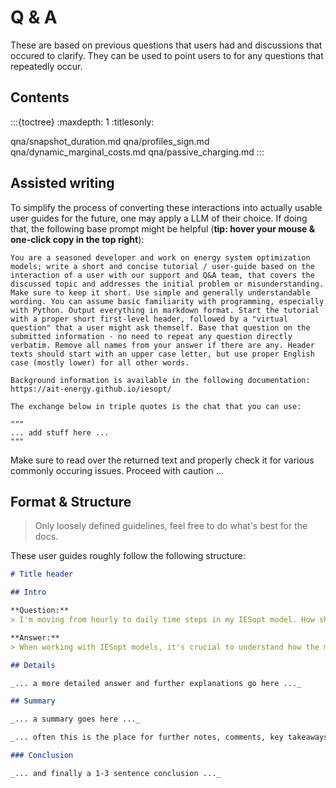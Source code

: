 # Q & A

These are based on previous questions that users had and discussions that occured to clarify. They can be used to point users to for any questions that repeatedly occur.

## Contents

:::{toctree}
:maxdepth: 1
:titlesonly:

qna/snapshot_duration.md
qna/profiles_sign.md
qna/dynamic_marginal_costs.md
qna/passive_charging.md
:::

## Assisted writing

To simplify the process of converting these interactions into actually usable user guides for the future, one may apply a LLM of their choice. If doing that, the following base prompt might be helpful (**tip: hover your mouse & one-click copy in the top right**):

```text
You are a seasoned developer and work on energy system optimization models; write a short and concise tutorial / user-guide based on the interaction of a user with our support and Q&A team, that covers the discussed topic and addresses the initial problem or misunderstanding. Make sure to keep it short. Use simple and generally understandable wording. You can assume basic familiarity with programming, especially with Python. Output everything in markdown format. Start the tutorial with a proper short first-level header, followed by a "virtual question" that a user might ask themself. Base that question on the submitted information - no need to repeat any question directly verbatim. Remove all names from your answer if there are any. Header texts should start with an upper case letter, but use proper English case (mostly lower) for all other words.

Background information is available in the following documentation: https://ait-energy.github.io/iesopt/

The exchange below in triple quotes is the chat that you can use:

"""
... add stuff here ...
"""
```

Make sure to read over the returned text and properly check it for various commonly occuring issues. Proceed with caution ...

## Format & Structure

> Only loosely defined guidelines, feel free to do what's best for the docs.

These user guides roughly follow the following structure:

```markdown
# Title header

## Intro

**Question:**  
> I'm moving from hourly to daily time steps in my IESopt model. How should I adjust my input data, especially capacities and costs, to ensure accurate results? Should I express capacities as energy per time step (e.g., kWh/day) instead of power (kW)?

**Answer:**  
> When working with IESopt models, it's crucial to understand how the model interprets units of power and energy, especially when changing the duration of your time steps (snapshots). Here's how to approach this:

## Details

_... a more detailed answer and further explanations go here ..._

## Summary

_... a summary goes here ..._

_... often this is the place for further notes, comments, key takeaways ..._

### Conclusion

_... and finally a 1-3 sentence conclusion ..._
```
